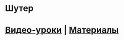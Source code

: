 # Шутер

# [Видео-уроки]() | [Материалы](https://github.com/IT-Compot/Python-methodologies/blob/main/first-stage/Shooter/project/%D1%88%D1%83%D1%82%D0%B5%D1%80-%D0%BA%D0%BE%D0%BC%D0%BF%D0%BE%D1%82-%D0%B8%D0%B7%D0%B8%D0%BA%D0%B8.zip)
